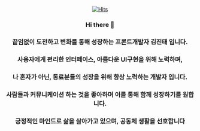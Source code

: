 


 <div align=center>
	
  [![Hits](https://hits.seeyoufarm.com/api/count/incr/badge.svg?url=https%3A%2F%2Fgithub.com%2FJinDevT)](https://hits.seeyoufarm.com)
  ### Hi there 👋
  ### 끝임없이 도전하고 변화를 통해 성장하는 프론트개발자 김진태 입니다.
  ### 사용자에게 편리한 인터페이스, 아름다운 UI구현을 위해 노력하며,
  ### 나 혼자가 아닌, 동료분들의 성장을 위해 항상 노력하는 개발자 입니다.
  ### 사람들과 커뮤니케이션 하는 것을 좋아하며 이를 통해 함께 성장하기를 원합니다.
  ### 긍정적인 마인드로 삶을 살아가고 있으며, 공동체 생활을 선호합니다
</div>
  


